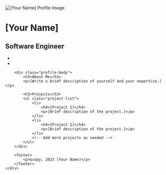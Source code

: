 
<body>
    <div class="container">
        <div class="profile-header">
            <img src="path_to_your_profile_image.jpg" alt="[Your Name] Profile Image">
            <h1>[Your Name]</h1>
            <h2>Software Engineer</h2>
            <ul class="social-links">
                <li><a href="https://github.com/your_username"><i class="fab fa-github"></i></a></li>
                <li><a href="https://linkedin.com/in/your_username"><i class="fab fa-linkedin"></i></a></li>
                <!-- Add more social links as needed -->
            </ul>
        </div>

        <div class="profile-body">
            <h3>About Me</h3>
            <p>[Write a brief description of yourself and your expertise.]</p>

            <h3>Projects</h3>
            <ul class="project-list">
                <li>
                    <h4>[Project 1]</h4>
                    <p>[Brief description of the project.]</p>
                </li>
                <li>
                    <h4>[Project 2]</h4>
                    <p>[Brief description of the project.]</p>
                </li>
                <!-- Add more projects as needed -->
            </ul>
        </div>

        <footer>
            <p>&copy; 2023 [Your Name]</p>
        </footer>
    </div>
</body>

</html>

